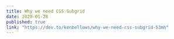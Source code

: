 ```yaml
---
title: Why we need CSS Subgrid
date: 2020-01-28
published: true
link: "https://dev.to/kenbellows/why-we-need-css-subgrid-53mh"
---
```

